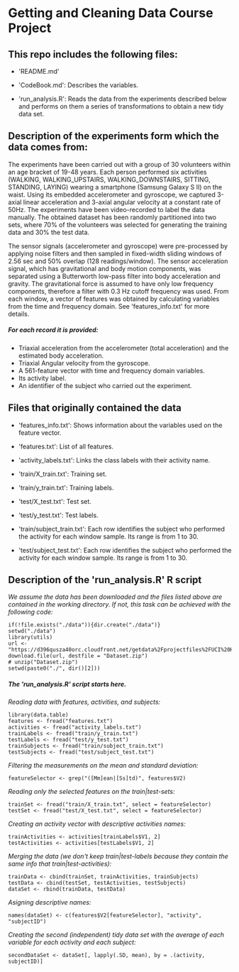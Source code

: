 Getting and Cleaning Data Course Project
==================================================================
This repo includes the following files:
------------------------------------------

- 'README.md'

- 'CodeBook.md': Describes the variables.

- 'run_analysis.R': Reads the data from the experiments described below and performs on them a series of transformations to obtain a new tidy data set.

## Description of the experiments form which the data comes from:

The experiments have been carried out with a group of 30 volunteers within an age bracket of 19-48 years. Each person performed six activities (WALKING, WALKING_UPSTAIRS, WALKING_DOWNSTAIRS, SITTING, STANDING, LAYING) wearing a smartphone (Samsung Galaxy S II) on the waist. Using its embedded accelerometer and gyroscope, we captured 3-axial linear acceleration and 3-axial angular velocity at a constant rate of 50Hz. The experiments have been video-recorded to label the data manually. The obtained dataset has been randomly partitioned into two sets, where 70% of the volunteers was selected for generating the training data and 30% the test data. 

The sensor signals (accelerometer and gyroscope) were pre-processed by applying noise filters and then sampled in fixed-width sliding windows of 2.56 sec and 50% overlap (128 readings/window). The sensor acceleration signal, which has gravitational and body motion components, was separated using a Butterworth low-pass filter into body acceleration and gravity. The gravitational force is assumed to have only low frequency components, therefore a filter with 0.3 Hz cutoff frequency was used. From each window, a vector of features was obtained by calculating variables from the time and frequency domain. See 'features_info.txt' for more details. 

##### For each record it is provided:
- Triaxial acceleration from the accelerometer (total acceleration) and the estimated body acceleration.
- Triaxial Angular velocity from the gyroscope. 
- A 561-feature vector with time and frequency domain variables. 
- Its activity label. 
- An identifier of the subject who carried out the experiment.

## Files that originally contained the data

- 'features_info.txt': Shows information about the variables used on the feature vector.

- 'features.txt': List of all features.

- 'activity_labels.txt': Links the class labels with their activity name.

- 'train/X_train.txt': Training set.

- 'train/y_train.txt': Training labels.

- 'test/X_test.txt': Test set.

- 'test/y_test.txt': Test labels. 

- 'train/subject_train.txt': Each row identifies the subject who performed the activity for each window sample. Its range is from 1 to 30.

- 'test/subject_test.txt': Each row identifies the subject who performed the activity for each window sample. Its range is from 1 to 30.

## Description of the 'run_analysis.R' R script

*We assume the data has been downloaded and the files listed above are contained in the working directory.  If not, this task can be achieved with the following code:*
<pre><code>if(!file.exists("./data")){dir.create("./data")}
setwd("./data")
library(utils)
url <- "https://d396qusza40orc.cloudfront.net/getdata%2Fprojectfiles%2FUCI%20HAR%20Dataset.zip"
download.file(url, destfile = "Dataset.zip")
# unzip("Dataset.zip")
setwd(paste0("./", dir()[2]))</code></pre>

##### The 'run_analysis.R' script starts here.

*Reading data with features, activities, and subjects:*
<pre><code>library(data.table)
features <- fread("features.txt")
activities <- fread("activity_labels.txt")
trainLabels <- fread("train/y_train.txt")
testLabels <- fread("test/y_test.txt")
trainSubjects <- fread("train/subject_train.txt")
testSubjects <- fread("test/subject_test.txt")</code></pre>

*Filtering the measurements on the mean and standard deviation:*
<pre><code>featureSelector <- grep("([Mm]ean|[Ss]td)", features$V2)</code></pre>

*Reading only the selected features on the train|test-sets:*
<pre><code>trainSet <- fread("train/X_train.txt", select = featureSelector)
testSet <- fread("test/X_test.txt", select = featureSelector)</code></pre>

*Creating an activity vector with descriptive activities names:*
<pre><code>trainActivities <- activities[trainLabels$V1, 2]
testActivities <- activities[testLabels$V1, 2]</code></pre>

*Merging the data (we don't keep train|test-labels because they contain the same info that train|test-activities):*
<pre><code>trainData <- cbind(trainSet, trainActivities, trainSubjects)
testData <- cbind(testSet, testActivities, testSubjects)
dataSet <- rbind(trainData, testData)</code></pre>

*Asigning descriptive names:*
<pre><code>names(dataSet) <- c(features$V2[featureSelector], "activity", "subjectID")</code></pre>

*Creating the second (independent) tidy data set with the average of each variable for each activity and each subject:*
<pre><code>secondDataSet <- dataSet[, lapply(.SD, mean), by = .(activity, subjectID)]</code></pre>
